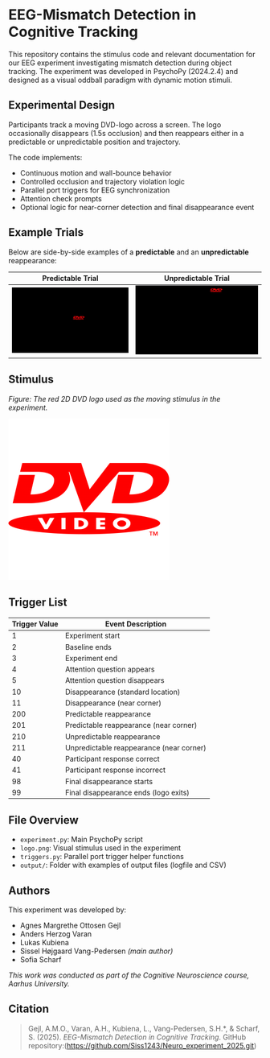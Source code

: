 # EEG-Mismatch Detection in Cognitive Tracking

This repository contains the stimulus code and relevant documentation for our EEG experiment investigating mismatch detection during object tracking. The experiment was developed in PsychoPy (2024.2.4) and designed as a visual oddball paradigm with dynamic motion stimuli.

## Experimental Design

Participants track a moving DVD-logo across a screen. The logo occasionally disappears (1.5s occlusion) and then reappears either in a predictable or unpredictable position and trajectory. 

The code implements:
- Continuous motion and wall-bounce behavior
- Controlled occlusion and trajectory violation logic
- Parallel port triggers for EEG synchronization
- Attention check prompts
- Optional logic for near-corner detection and final disappearance event

## Example Trials

Below are side-by-side examples of a **predictable** and an **unpredictable** reappearance:

| Predictable Trial | Unpredictable Trial |
|-------------------|---------------------|
| ![Predictable](predictable_trial.gif) | ![Unpredictable](unpredictable_trial.gif) |


## Stimulus 

*Figure: The red 2D DVD logo used as the moving stimulus in the experiment.*

![DVD Logo](logo.png)

## Trigger List


| Trigger Value | Event Description                        |
|---------------|------------------------------------------|
| 1             | Experiment start                         |
| 2             | Baseline ends                            |
| 3             | Experiment end                           |
| 4             | Attention question appears               |
| 5             | Attention question disappears            |
| 10            | Disappearance (standard location)        |
| 11            | Disappearance (near corner)              |
| 200           | Predictable reappearance                 |
| 201           | Predictable reappearance (near corner)   |
| 210           | Unpredictable reappearance               |
| 211           | Unpredictable reappearance (near corner) |
| 40            | Participant response correct             |
| 41            | Participant response incorrect           |
| 98            | Final disappearance starts               |
| 99            | Final disappearance ends (logo exits)    |

## File Overview

- `experiment.py`: Main PsychoPy script
- `logo.png`: Visual stimulus used in the experiment
- `triggers.py`: Parallel port trigger helper functions
- `output/`: Folder with examples of output files (logfile and CSV)

## Authors

This experiment was developed by:

- Agnes Margrethe Ottosen Gejl  
- Anders Herzog Varan  
- Lukas Kubiena  
- Sissel Højgaard Vang-Pedersen *(main author)*  
- Sofia Scharf  

*This work was conducted as part of the Cognitive Neuroscience course, Aarhus University.*

## Citation

> Gejl, A.M.O., Varan, A.H., Kubiena, L., Vang-Pedersen, S.H.*, & Scharf, S. (2025). *EEG-Mismatch Detection in Cognitive Tracking*. GitHub repository:(https://github.com/Siss1243/Neuro_experiment_2025.git)

